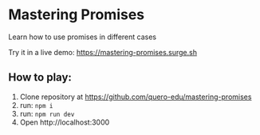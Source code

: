 # Mastering Promises
Learn how to use promises in different cases

Try it in a live demo: https://mastering-promises.surge.sh

## How to play:
1. Clone repository at https://github.com/quero-edu/mastering-promises
2. run: `npm i`
3. run: `npm run dev`
4. Open http://localhost:3000
